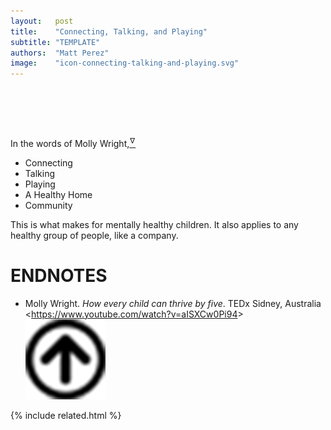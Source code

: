 ```yaml
---
layout:   post
title:    "Connecting, Talking, and Playing"
subtitle: "TEMPLATE"
authors:  "Matt Perez"
image:    "icon-connecting-talking-and-playing.svg"
---
```


<div style="display:none;">
  <ul>
   <li>Connecting</li>
   <li>Talking</li>
   <li>Playing</li>
   <li>A Healthy Home</li>
   <li>Community</li>
  </ul>
</div>

<h1>&nbsp;</h1>
 <p>In the words of Molly Wright,<a href="#en01"><sup id="bm01">&hairsp;&nabla;&hairsp;</sup></a></p>
  <ul>
   <li>Connecting</li>
   <li>Talking</li>
   <li>Playing</li>
   <li>A Healthy Home</li>
   <li>Community</li>
  </ul>
  <p>This is what makes for mentally healthy children. It also applies to any healthy group of people, like a company.</p>

<h1 class="_section">ENDNOTES</h1>
 <ul>
  <li id="en01">
   <p class="_list-item">
    Molly Wright.
    <em>How every child can thrive by five</em>.
    TEDx Sidney, Australia
    &lt;<a href="https://www.youtube.com/watch?v=aISXCw0Pi94" target="_blank">https://www.youtube.com/watch?v=aISXCw0Pi94</a>&gt;
    <a class="_uparrow" href="#bm01"><img src="/assets/img/arrow-up-icon.png"></a>
   </p>
  </li>
 </ul>

{% include related.html %}
